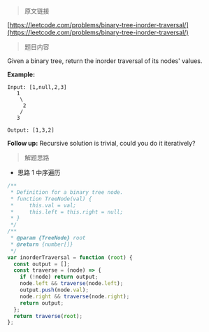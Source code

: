 <!--
 * @Author: FBB
 * @Date: 2020-04-20 20:37:19
 * @LastEditors: FBB
 * @LastEditTime: 2020-04-20 20:38:36
 * @Description:
 -->

> 原文链接

[https://leetcode.com/problems/binary-tree-inorder-traversal/](https://leetcode.com/problems/binary-tree-inorder-traversal/)

> 题目内容

Given a binary tree, return the inorder traversal of its nodes' values.

**Example:**

```
Input: [1,null,2,3]
   1
    \
     2
    /
   3

Output: [1,3,2]
```

**Follow up:** Recursive solution is trivial, could you do it iteratively?

> 解题思路

- 思路 1
  中序遍历

```js
/**
 * Definition for a binary tree node.
 * function TreeNode(val) {
 *     this.val = val;
 *     this.left = this.right = null;
 * }
 */
/**
 * @param {TreeNode} root
 * @return {number[]}
 */
var inorderTraversal = function (root) {
  const output = [];
  const traverse = (node) => {
    if (!node) return output;
    node.left && traverse(node.left);
    output.push(node.val);
    node.right && traverse(node.right);
    return output;
  };
  return traverse(root);
};
```
